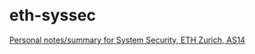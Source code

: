 eth-syssec
==========

[Personal notes/summary for System Security, ETH Zurich, AS14](https://groggi.github.io/eth-syssec)
